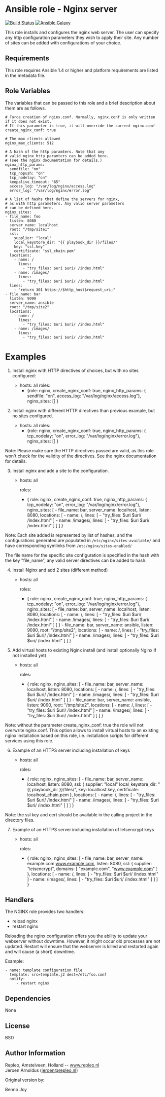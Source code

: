 Ansible role - Nginx server
=====
[![Build Status](https://travis-ci.org/repleo/ansible-role-nginx.svg?branch=master)](https://travis-ci.org/repleo/ansible-role-nginx)
[![Ansible Galaxy](http://img.shields.io/badge/galaxy-repleo.nginx-660198.svg?style=flat)](https://galaxy.ansible.com/repleo/nginx)

This role installs and configures the nginx web server. The user can specify
any http configuration parameters they wish to apply their site. Any number of
sites can be added with configurations of your choice.

Requirements
------------

This role requires Ansible 1.4 or higher and platform requirements are listed
in the metadata file.

Role Variables
--------------

The variables that can be passed to this role and a brief description about
them are as follows.

    # Force creation of nginx.conf. Normally, nginx.conf is only written if it does not exist.
    # If this parameter is true, it will override the current nginx.conf
    create_nginx_conf: true

    # The max clients allowed
    nginx_max_clients: 512                                

    # A hash of the http paramters. Note that any
    # valid nginx http paramters can be added here.
    # (see the nginx documentation for details.)
    nginx_http_params:                                    
      sendfile: "on"                                      
      tcp_nopush: "on"
      tcp_nodelay: "on"
      keepalive_timeout: "65"
      access_log: "/var/log/nginx/access.log"
      error_log: "/var/log/nginx/error.log"

    # A list of hashs that define the servers for nginx,
    # as with http parameters. Any valid server parameters
    # can be defined here.
    nginx_sites:
    - file_name: foo
      listen: 8080
      server_name: localhost
      root: "/tmp/site1"
      ssl:
        supplier: "local"
        local_keystore_dir: "{{ playbook_dir }}/files/"
        key: "ssl.key"
        certificate: "ssl_chain.pem"
      locations:
        - name: /
          lines:
            - "try_files: $uri $uri/ /index.html"
        - name: /images/
          lines:
            - "try_files: $uri $uri/ /index.html"
      lines:
        - "return 301 https://$http_host$request_uri;"
    - file_name: bar
      listen: 9090
      server_name: ansible
      root: "/tmp/site2"
      locations:
        - name: /
          lines:
            - "try_files: $uri $uri/ /index.html"
        - name: /images/
          lines:
            - "try_files: $uri $uri/ /index.html"


Examples
========

1) Install nginx with HTTP directives of choices, but with no sites
configured:

    - hosts: all
      roles:
      - {role: nginx,
            create_nginx_conf: true,
            nginx_http_params: { sendfile: "on",
                                               access_log: "/var/log/nginx/access.log"},
            nginx_sites: []
          }


2) Install nginx with different HTTP directives than previous example, but no
sites configured.

    - hosts: all
      roles:
      - {role: nginx,
            create_nginx_conf: true,
            nginx_http_params: { tcp_nodelay: "on",
                                               error_log: "/var/log/nginx/error.log"},
            nginx_sites: []
          }

Note: Please make sure the HTTP directives passed are valid, as this role
won't check for the validity of the directives. See the nginx documentation
for details.

3) Install nginx and add a site to the configuration.

    - hosts: all

      roles:
      - { role: nginx,
          create_nginx_conf: true,
          nginx_http_params: { tcp_nodelay: "on",
                                           error_log: "/var/log/nginx/error.log"},
          nginx_sites: [
            - file_name: bar,
              server_name: localhost,
              listen: 8080,
              locations: [
                - name: /,
                  lines: [
                    - "try_files: $uri $uri/ /index.html"
		     ]
                - name: /images/,
                  lines: [
                    - "try_files: $uri $uri/ /index.html"
		     ]
		   ]
		 ] }            

Note: Each site added is represented by list of hashes, and the configurations
generated are populated in `/etc/nginx/sites-available/` and have corresponding
symlinks from `/etc/nginx/sites-enabled/`

The file name for the specific site configuration is specified in the hash
with the key "file_name", any valid server directives can be added to hash.


4) Install Nginx and add 2 sites (different method)

    - hosts: all

      roles:
      - { role: nginx,
          create_nginx_conf: true,
          nginx_http_params: { tcp_nodelay: "on",
                                           error_log: "/var/log/nginx/error.log"},
          nginx_sites: [
            - file_name: bar,
              server_name: localhost,
              listen: 8080,
              locations: [
                - name: /,
                  lines: [
                    - "try_files: $uri $uri/ /index.html"
		     ]
                - name: /images/,
                  lines: [
                    - "try_files: $uri $uri/ /index.html"
		     ]
		 ] }
            - file_name: bar,
              server_name: ansible,
              listen: 9090,
              root: "/tmp/site2",
              locations: [
                - name: /,
                  lines: [
                    - "try_files: $uri $uri/ /index.html"
		     ]
                - name: /images/,
                  lines: [
                    - "try_files: $uri $uri/ /index.html"
		     ]
		 ] }  


5) Add virtual hosts to existing Nginx install (and install optionally Nginx if not installed yet)

    - hosts: all

      roles:
      - { role: nginx,
          nginx_sites: [
            - file_name: bar,
              server_name: localhost,
              listen: 8080,
              locations: [
                - name: /,
                  lines: [
                    - "try_files: $uri $uri/ /index.html"
		     ]
                - name: /images/,
                  lines: [
                    - "try_files: $uri $uri/ /index.html"
		     ]
		 ] }
            - file_name: bar,
              server_name: ansible,
              listen: 9090,
              root: "/tmp/site2",
              locations: [
                - name: /,
                  lines: [
                    - "try_files: $uri $uri/ /index.html"
		     ]
                - name: /images/,
                  lines: [
                    - "try_files: $uri $uri/ /index.html"
		     ]
		  ]
		] }  

Note: without the parameter create_nginx_conf: true the role will not overwrite nginx.conf. This option allows to install virtual hosts to an existing nginx installation based on this role, i.e. installation scripts for different services using this role.

6) Example of an HTTPS server including installation of keys

    - hosts: all

      roles:
      - { role: nginx,
          nginx_sites: [
            - file_name: bar,
              server_name: localhost,
              listen: 8080,
              ssl: {
                  supplier: "local"
                  local_keystore_dir: "{{ playbook_dir }}/files/",
                  key: localhost.key,
                  certificate: localhost_chain.pem
              },
              locations: [
                - name: /,
                  lines: [
                    - "try_files: $uri $uri/ /index.html"
		     ]
                - name: /images/,
                  lines: [
                    - "try_files: $uri $uri/ /index.html"
		     ]
		  ]
		] }  

Note: the ssl key and cert should be available in the calling project in the directory files.

7) Example of an HTTPS server including installation of letsencrypt keys

    - hosts: all

      roles:
      - { role: nginx,
          nginx_sites: [
            - file_name: bar,
              server_name: example.com www.example.com,
              listen: 8080,
              ssl: {
                supplier: "letsencrypt",
                domains: [
                  "example.com",
                  "www.example.com"
                ]
              },
              locations: [
                - name: /,
                  lines: [
                    - "try_files: $uri $uri/ /index.html"
		     ]
                - name: /images/,
                  lines: [
                    - "try_files: $uri $uri/ /index.html"
		     ]
		  ]
		] }  

Handlers
--------
The NGINX role provides two handlers:
- reload nginx
- restart nginx

Reloading the nginx configuration offers you the ability to update your webserver without downtime. However, it might occur old processes are not updated. Restart will ensure that the webserver is killed and restarted again and will cause (a short) downtime.

Example:

	- name: template configuration file
	  template: src=template.j2 dest=/etc/foo.conf
	  notify:
	     - restart nginx

Dependencies
------------

None

License
-------

BSD

Author Information
------------------

Repleo, Amstelveen, Holland -- www.repleo.nl  
Jeroen Arnoldus (jeroen@repleo.nl)

Original version by:

Benno Joy
